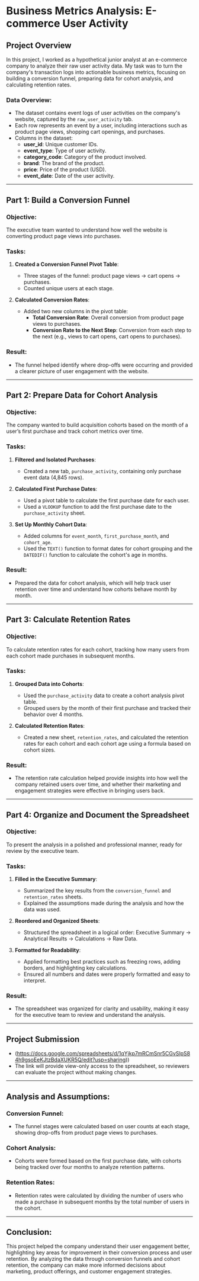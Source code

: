 # Business Metrics Analysis: E-commerce User Activity

## Project Overview
In this project, I worked as a hypothetical junior analyst at an e-commerce company to analyze their raw user activity data. My task was to turn the company's transaction logs into actionable business metrics, focusing on building a conversion funnel, preparing data for cohort analysis, and calculating retention rates.

### Data Overview:
- The dataset contains event logs of user activities on the company's website, captured by the `raw_user_activity` tab.
- Each row represents an event by a user, including interactions such as product page views, shopping cart openings, and purchases.
- Columns in the dataset:
  - **user_id**: Unique customer IDs.
  - **event_type**: Type of user activity.
  - **category_code**: Category of the product involved.
  - **brand**: The brand of the product.
  - **price**: Price of the product (USD).
  - **event_date**: Date of the user activity.

---

## Part 1: Build a Conversion Funnel
### Objective:
The executive team wanted to understand how well the website is converting product page views into purchases.

### Tasks:
1. **Created a Conversion Funnel Pivot Table**:
   - Three stages of the funnel: product page views → cart opens → purchases.
   - Counted unique users at each stage.
   
2. **Calculated Conversion Rates**:
   - Added two new columns in the pivot table:
     - **Total Conversion Rate**: Overall conversion from product page views to purchases.
     - **Conversion Rate to the Next Step**: Conversion from each step to the next (e.g., views to cart opens, cart opens to purchases).
     
### Result:
- The funnel helped identify where drop-offs were occurring and provided a clearer picture of user engagement with the website.

---

## Part 2: Prepare Data for Cohort Analysis
### Objective:
The company wanted to build acquisition cohorts based on the month of a user’s first purchase and track cohort metrics over time.

### Tasks:
1. **Filtered and Isolated Purchases**:
   - Created a new tab, `purchase_activity`, containing only purchase event data (4,845 rows).

2. **Calculated First Purchase Dates**:
   - Used a pivot table to calculate the first purchase date for each user.
   - Used a `VLOOKUP` function to add the first purchase date to the `purchase_activity` sheet.

3. **Set Up Monthly Cohort Data**:
   - Added columns for `event_month`, `first_purchase_month`, and `cohort_age`.
   - Used the `TEXT()` function to format dates for cohort grouping and the `DATEDIF()` function to calculate the cohort's age in months.

### Result:
- Prepared the data for cohort analysis, which will help track user retention over time and understand how cohorts behave month by month.

---

## Part 3: Calculate Retention Rates
### Objective:
To calculate retention rates for each cohort, tracking how many users from each cohort made purchases in subsequent months.

### Tasks:
1. **Grouped Data into Cohorts**:
   - Used the `purchase_activity` data to create a cohort analysis pivot table.
   - Grouped users by the month of their first purchase and tracked their behavior over 4 months.

2. **Calculated Retention Rates**:
   - Created a new sheet, `retention_rates`, and calculated the retention rates for each cohort and each cohort age using a formula based on cohort sizes.

### Result:
- The retention rate calculation helped provide insights into how well the company retained users over time, and whether their marketing and engagement strategies were effective in bringing users back.

---

## Part 4: Organize and Document the Spreadsheet
### Objective:
To present the analysis in a polished and professional manner, ready for review by the executive team.

### Tasks:
1. **Filled in the Executive Summary**:
   - Summarized the key results from the `conversion_funnel` and `retention_rates` sheets.
   - Explained the assumptions made during the analysis and how the data was used.

2. **Reordered and Organized Sheets**:
   - Structured the spreadsheet in a logical order: Executive Summary → Analytical Results → Calculations → Raw Data.

3. **Formatted for Readability**:
   - Applied formatting best practices such as freezing rows, adding borders, and highlighting key calculations.
   - Ensured all numbers and dates were properly formatted and easy to interpret.

### Result:
- The spreadsheet was organized for clarity and usability, making it easy for the executive team to review and understand the analysis.

---

## Project Submission
- (https://docs.google.com/spreadsheets/d/1qYjkp7mRCmSnr5CGvSlpS84h9gsoEeKJtzBdaXUKR5Q/edit?usp=sharing))
- The link will provide view-only access to the spreadsheet, so reviewers can evaluate the project without making changes.

---

## Analysis and Assumptions:
### Conversion Funnel:
- The funnel stages were calculated based on user counts at each stage, showing drop-offs from product page views to purchases.

### Cohort Analysis:
- Cohorts were formed based on the first purchase date, with cohorts being tracked over four months to analyze retention patterns.
  
### Retention Rates:
- Retention rates were calculated by dividing the number of users who made a purchase in subsequent months by the total number of users in the cohort.
  
---

## Conclusion:
This project helped the company understand their user engagement better, highlighting key areas for improvement in their conversion process and user retention. By analyzing the data through conversion funnels and cohort retention, the company can make more informed decisions about marketing, product offerings, and customer engagement strategies.
